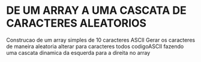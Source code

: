 # DE UM ARRAY A UMA CASCATA DE CARACTERES ALEATORIOS


Construcao de um array simples de 10 caracteres ASCII 
Gerar os caracteres de maneira aleatoria
alterar para caracteres todos codigoASCII 
fazendo uma cascata dinamica da esquerda para a direita no array

